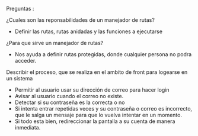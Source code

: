 Preguntas :

¿Cuales son las reponsabilidades de un manejador de rutas?

- Definir las rutas, rutas anidadas y las funciones a ejecutarse

¿Para que sirve un manejador de rutas?

- Nos ayuda a definir rutas protegidas, donde cualquier persona no podra acceder.

Describir el proceso, que se realiza en el ambito de front para logearse en un sistema

- Permitir al usuario usar su dirección de correo para hacer login
- Avisar al usuario cuando el correo no existe.
- Detectar si su contraseña es la correcta o no
- Si intenta entrar repetidas veces y su contraseña o correo es incorrecto, que le salga
  un mensaje para que lo vuelva intentar en un momento.
- Si todo esta bien, redireccionar la pantalla a su cuenta de manera inmediata.
